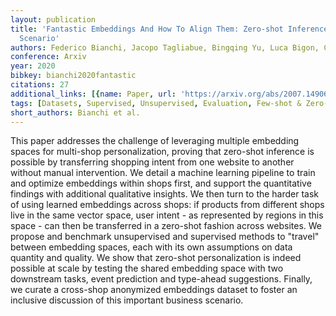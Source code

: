 ```yaml
---
layout: publication
title: 'Fantastic Embeddings And How To Align Them: Zero-shot Inference In A Multi-shop
  Scenario'
authors: Federico Bianchi, Jacopo Tagliabue, Bingqing Yu, Luca Bigon, Ciro Greco
conference: Arxiv
year: 2020
bibkey: bianchi2020fantastic
citations: 27
additional_links: [{name: Paper, url: 'https://arxiv.org/abs/2007.14906'}]
tags: [Datasets, Supervised, Unsupervised, Evaluation, Few-shot & Zero-shot]
short_authors: Bianchi et al.
---
```

This paper addresses the challenge of leveraging multiple embedding spaces
for multi-shop personalization, proving that zero-shot inference is possible by
transferring shopping intent from one website to another without manual
intervention. We detail a machine learning pipeline to train and optimize
embeddings within shops first, and support the quantitative findings with
additional qualitative insights. We then turn to the harder task of using
learned embeddings across shops: if products from different shops live in the
same vector space, user intent - as represented by regions in this space - can
then be transferred in a zero-shot fashion across websites. We propose and
benchmark unsupervised and supervised methods to "travel" between embedding
spaces, each with its own assumptions on data quantity and quality. We show
that zero-shot personalization is indeed possible at scale by testing the
shared embedding space with two downstream tasks, event prediction and
type-ahead suggestions. Finally, we curate a cross-shop anonymized embeddings
dataset to foster an inclusive discussion of this important business scenario.